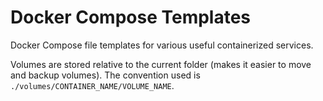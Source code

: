 # Docker Compose Templates

Docker Compose file templates for various useful containerized services.

Volumes are stored relative to the current folder (makes it easier to move and backup volumes). The convention used is `./volumes/CONTAINER_NAME/VOLUME_NAME`.
